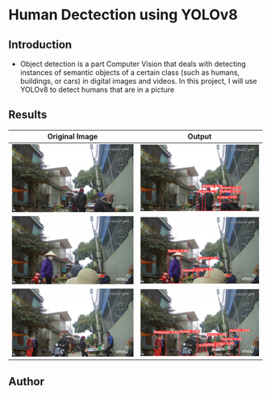# Human Dectection using YOLOv8

## Introduction
- Object detection is a part Computer Vision that deals with detecting instances of semantic objects of a certain class (such as humans, buildings, or cars) in digital images and videos. In this project, I will use YOLOv8 to detect humans that are in a picture

## Results

Original Image        |  Output
:-------------------------:|:-------------------------:
![alt text](image/frame324007.45.00-07.50.00.jpg) |  ![alt text](<image/frame324007.45.00-07.50.00 (1).jpg>)
![alt text](image/frame348007.30.00-07.35.00(1).jpg)| ![alt text](image/frame348007.30.00-07.35.00.jpg)
![alt text](image/frame84007.45.00-07.50.00.jpg)|![alt text](image/frame84007.45.00-07.50.00(1).jpg)


## Author